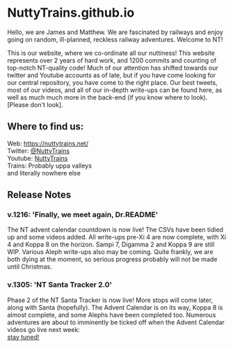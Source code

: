 # NuttyTrains.github.io
Hello, we are James and Matthew. We are fascinated by railways and enjoy going on random, ill-planned, reckless railway adventures. Welcome to NT!  

This is our website, where we co-ordinate all our nuttiness! This website represents over 2 years of hard work, and 1200 commits and counting of 
top-notch NT-quality code! Much of our attention has shifted towards our twitter and Youtube accounts as of late, but if you have come 
looking for our central repository, you have come to the right place. Our best tweets, most of our videos, and all of our in-depth write-ups can be found here, as well 
as much much more in the back-end (if you know where to look). [Please don't look].

## Where to find us:
Web: https://nuttytrains.net/  
Twitter: <a href="https://twitter.com/NuttyTrains">@NuttyTrains</a>  
Youtube: <a href="https://www.youtube.com/channel/UClR0hSe8ki-Wn9PD-2_gHdQ">NuttyTrains</a>  
Trains: Probably uppa valleys  
and literally nowhere else

## Release Notes
### v.1216: 'Finally, we meet again, Dr.README'
The NT advent calendar countdown is now live! The CSVs have been tidied up and some videos added. All write-ups pre-Xi 4 are now complete, with Xi 4 and Koppa 8 on the 
horizon. Sampi 7, Digamma 2 and Koppa 9 are still WIP. Various Aleph write-ups also may be coming. Quite frankly, we are both dying at the moment, so serious progress 
probably will not be made until Christmas.
### v.1305: 'NT Santa Tracker 2.0'
Phase 2 of the NT Santa Tracker is now live! More stops will come later, along with Santa (hopefully). The Advent Calendar is on its way, Koppa 8 is almost complete, and 
some Alephs have been completed too. Numerous adventures are about to imminently be ticked off when the Advent Calendar videos go live next week:  
<a href="https://www.youtube.com/playlist?list=PL_j-qqG4iXvqASbvqtkY5Zbx-wg7ydTT4">stay tuned!</a>